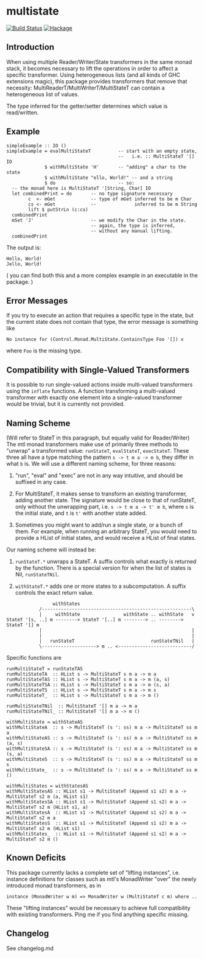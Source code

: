 # multistate

[![Build Status](https://secure.travis-ci.org/lspitzner/multistate.svg)](http://travis-ci.org/lspitzner/multistate)
[![Hackage](https://img.shields.io/hackage/v/multistate.svg)](https://hackage.haskell.org/package/multistate)

## Introduction

When using multiple Reader/Writer/State transformers in the same monad
stack, it becomes necessary to lift the operations in order to affect a
specific transformer.
Using heterogeneous lists (and all kinds of GHC extensions magic),
this package provides transformers that remove that necessity:
MultiReaderT/MultiWriterT/MultiStateT can contain a heterogeneous
list of values.

The type inferred for the getter/setter determines which value is
read/written.

## Example

~~~~
simpleExample :: IO ()
simpleExample = evalMultiStateT          -- start with an empty state,
                                         --   i.e. :: MultiStateT '[] IO
              $ withMultiState 'H'       -- "adding" a char to the state
              $ withMultiState "ello, World!" -- and a string
              $ do                       -- so:
  -- the monad here is MultiStateT '[String, Char] IO
  let combinedPrint = do       -- no type signature necessary
        c  <- mGet             -- type of mGet inferred to be m Char
        cs <- mGet             --              inferred to be m String
        lift $ putStrLn (c:cs)
  combinedPrint
  mSet 'J'                     -- we modify the Char in the state.
                               -- again, the type is inferred,
                               -- without any manual lifting.
  combinedPrint
~~~~

The output is:

~~~~
Hello, World!
Jello, World!
~~~~

( you can find both this and a more complex example
  in an executable in the package. )

## Error Messages

If you try to execute an action that requires a specific type in the state,
but the current state does not contain that type, the error message is
something like

~~~~
No instance for (Control.Monad.MultiState.ContainsType Foo '[]) x
~~~~

where `Foo` is the missing type.

## Compatibility with Single-Valued Transformers

It is possible to run single-valued actions inside multi-valued
transformers using the `inflate` functions. A function transforming
a multi-valued transformer with exactly one element into a
single-valued transformer would be trivial, but it is currently not provided.

## Naming Scheme

(Will refer to StateT in this paragraph, but equally valid for Reader/Writer)
The mtl monad transformers make use of primarily three methods to "unwrap"
a transformed value:
`runStateT`, `evalStateT`, `execStateT`. These three all have a type
matching the pattern `s -> t m a -> m b`, they differ in what `b` is.
We will use a different naming scheme, for three reasons:

1) "run", "eval" and "exec" are not in any way intuitive, and should be
   suffixed in any case.

2) For MultiStateT, it makes sense to transform an existing transformer,
   adding another state. The signature would be close to that of runStateT,
   only without the unwrapping part, i.e. `s -> t m a -> t' m b`, where `s`
   is the initial state, and `t` is `t'` with another state added.

3) Sometimes you might want to add/run a single state, or a bunch of them.
   For example, when running an arbitrary StateT, you would need to provide
   a HList of initial states, and would receive a HList of final states.

Our naming scheme will instead be:

1) `runStateT.*` unwraps a StateT. A suffix controls
   what exactly is returned by the function. There is a special version for
   when the list of states is Nil, `runStateTNil`.

2) `withStateT.*` adds one or more states to a subcomputation. A suffix
   controls the exact return value.

~~~~
                 withStates
            /-------------------------------------------------------\
            |     withState                withState .. withState   v
StateT '[s, ..] m --------> StateT '[..] m --------> .. --------> StateT '[] m
            |                                                       |
            |                                                       |
            |   runStateT                            runStateTNil   |
            \--------------------> m .. <---------------------------/
~~~~

Specific functions are

~~~~
runMultiStateT = runStateTAS
runMultiStateTA  :: HList s -> MultiStateT s m a -> m a
runMultiStateTAS :: HList s -> MultiStateT s m a -> m (a, s)
runMultiStateTSA :: HList s -> MultiStateT s m a -> m (s, a)
runMultiStateTS  :: HList s -> MultiStateT s m a -> m s
runMultiStateT_  :: HList s -> MultiStateT s m a -> m ()

runMultiStateTNil  :: MultiStateT '[] m a -> m a
runMultiStateTNil_ :: MultiStateT '[] m a -> m ()

withMultiState = withStateAS
withMultiStateA  :: s -> MultiStateT (s ': ss) m a -> MultiStateT ss m a
withMultiStateAS :: s -> MultiStateT (s ': ss) m a -> MultiStateT ss m (a, s)
withMultiStateSA :: s -> MultiStateT (s ': ss) m a -> MultiStateT ss m (s, a)
withMultiStateS  :: s -> MultiStateT (s ': ss) m a -> MultiStateT ss m s
withMultiState_  :: s -> MultiStateT (s ': ss) m a -> MultiStateT ss m ()

withMultiStates = withStatesAS
withMultiStatesAS :: HList s1 -> MultiStateT (Append s1 s2) m a -> MultiStateT s2 m (a, HList s1)
withMultiStatesSA :: HList s1 -> MultiStateT (Append s1 s2) m a -> MultiStateT s2 m (HList s1, a)
withMultiStatesA  :: HList s1 -> MultiStateT (Append s1 s2) m a -> MultiStateT s2 m a
withMultiStatesS  :: HList s1 -> MultiStateT (Append s1 s2) m a -> MultiStateT s2 m (HList s1)
withMultiStates_  :: HList s1 -> MultiStateT (Append s1 s2) m a -> MultiStateT s2 m ()
~~~~

## Known Deficits

This package currently lacks a complete set of "lifting instances", i.e.
instance definitions for classes such as mtl's MonadWriter "over" the newly
introduced monad transformers, as in

~~~~
instance (MonadWriter w m) => MonadWriter w (MultiStateT c m) where ..
~~~~

These "lifting instances" would be necessary
to achieve full compatibility with existing transformers. Ping me if you
find anything specific missing.

## Changelog

See changelog.md
